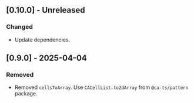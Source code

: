 ## [0.10.0] - Unreleased

### Changed

- Update dependencies.

## [0.9.0] - 2025-04-04

### Removed

- Removed `cellsToArray`. Use `CACellList.to2dArray` from `@ca-ts/pattern`
  package.
